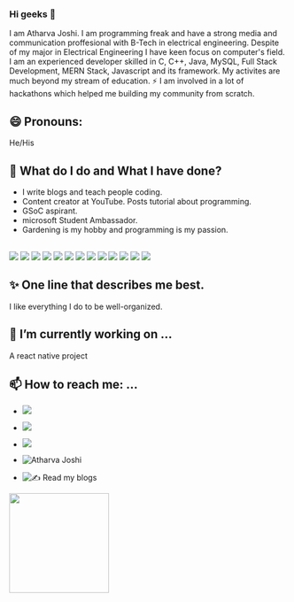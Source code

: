 ### Hi geeks 👋

<!--
**atharva20-coder/atharva20-coder** is a ✨ _special_ ✨ repository because its `README.md` (this file) appears on your GitHub profile.
-->

I am Atharva Joshi. I am programming freak and have a strong media and communication proffesional with B-Tech in electrical engineering. Despite of my major in Electrical Engineering I have keen focus on computer's field. I am an experienced developer skilled in C, C++, Java, MySQL, Full Stack Development, MERN Stack, Javascript and its framework. My activites are much beyond my stream of education. ⚡ I am involved in a lot of hackathons which helped me building my community from scratch.

## 😄 Pronouns: 

He/His

## 🌱 What do I do and What I have done?

- I write blogs and teach people coding.
- Content creator at YouTube. Posts tutorial about programming.
- GSoC aspirant.
- microsoft Student Ambassador.
- Gardening is my hobby and programming is my passion.
<br>
<img src = "https://img.shields.io/badge/HTML5-E34F26?style=for-the-badge&logo=html5&logoColor=white)">
<img src = "https://img.shields.io/badge/CSS3-1572B6?style=for-the-badge&logo=css3&logoColor=white">
<img src = "https://img.shields.io/badge/JavaScript-F7DF1E?style=for-the-badge&logo=javascript&logoColor=black">
<img src = "https://img.shields.io/badge/C-00599C?style=for-the-badge&logo=c&logoColor=white">
<img src = "https://img.shields.io/badge/Java-ED8B00?style=for-the-badge&logo=java&logoColor=white">
<img src = "https://img.shields.io/badge/PHP-777BB4?style=for-the-badge&logo=php&logoColor=white">
<img src = "https://img.shields.io/badge/MySQL-00000F?style=for-the-badge&logo=mysql&logoColor=white">
<img src = "https://img.shields.io/badge/PostgreSQL-316192?style=for-the-badge&logo=postgresql&logoColor=white">
<img src = "https://img.shields.io/badge/MongoDB-4EA94B?style=for-the-badge&logo=mongodb&logoColor=white">
<img src ="https://img.shields.io/badge/React_Native-20232A?style=for-the-badge&logo=react&logoColor=61DAFB">
<img src ="https://img.shields.io/badge/Node.js-43853D?style=for-the-badge&logo=node-dot-js&logoColor=white">
<img src ="https://img.shields.io/badge/npm-CB3837?style=for-the-badge&logo=npm&logoColor=white">
<img src ="https://img.shields.io/badge/React-20232A?style=for-the-badge&logo=react&logoColor=61DAFB">


## ✨ One line that describes me best.
I like everything I do to be well-organized.

## 🔭 I’m currently working on ...
 
 A react native project
 
## 📫 How to reach me: ...

- [<img src="https://img.shields.io/badge/Gmail-D14836?style=for-the-badge&logo=gmail&logoColor=white">](atharvajoshi131995@gmail.com)<br>
- [<img src = "https://img.shields.io/badge/Discord-7289DA?style=for-the-badge&logo=discord&logoColor=white">](https://discord.gg/WyxF8W97cD)<br>
- [<img src = "https://img.shields.io/badge/Instagram-E4405F?style=for-the-badge&logo=instagram&logoColor=white">](https://www.instagram.com/atharva20_coder/)<br>

- ![Atharva Joshi](https://www.devatharva.com/)<br>
- ![✍ Read my blogs](https://atharvacodes.netlify.app/)<br>

<img height="180em" src="https://github-readme-stats.vercel.app/api?username=atharva20-coder&show_icons=true&hide_border=true&&count_private=true&include_all_commits=true" />
